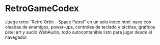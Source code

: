 # RetroGameCodex
Juego retro “Retro Orbit – Space Patrol” en un solo index.html: nave con oleadas de enemigos, power-ups, controles de   teclado y táctiles, gráficos pixel art y audio WebAudio, todo autocontenible listo para jugar desde el navegador.
